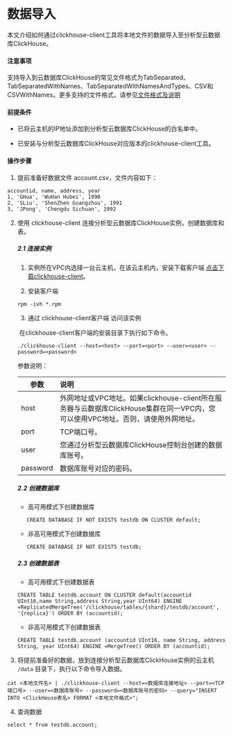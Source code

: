 # 数据导入

本文介绍如何通过clickhouse-client工具将本地文件的数据导入至分析型云数据库ClickHouse。

#### 注意事项

支持导入到云数据库ClickHouse的常见文件格式为TabSeparated、TabSeparatedWithNames、TabSeparatedWithNamesAndTypes、CSV和CSVWithNames。更多支持的文件格式，请参见[文件格式及说明](https://clickhouse.com/docs/zh/interfaces/formats/?spm=a2c4g.11186623.0.0.522ad0d8vz9llf#tabseparated)

#### 前提条件

- 已将云主机的IP地址添加到分析型云数据库ClickHouse的白名单中。

- 已安装与分析型云数据库ClickHouse对应版本的clickhouse-client工具。

  

#### 操作步骤

1. 提前准备好数据文件 account.csv，文件内容如下：

```
accountid, name, address, year
1, 'GHua', 'WuHan Hubei', 1990
2, 'SLiu', 'ShenZhen Guangzhou', 1991
3, 'JPong', 'Chengdu Sichuan', 1992
```

2. 使用 clickhouse-client 连接分析型云数据库ClickHouse实例，创建数据库和表。

   ##### 2.1 连接实例

   1. 实例所在VPC内选择一台云主机，在该云主机内，安装下载客户端 [点击下载clickhouse-client](https://repo.yandex.ru/clickhouse/rpm/stable/x86_64/)。

   2. 安装客户端

   ```
   rpm -ivh *.rpm
   ```

   3. 通过 clickhouse-client客户端 访问该实例

   ​        在clickhouse-client客户端的安装目录下执行如下命令。

   ```
   ./clickhouse-client --host=<host> --port=<port> --user=<user> --password=<password>
   ```

   参数说明：

   | 参数     | 说明                                                         |
   | -------- | :----------------------------------------------------------- |
   | host     | 外网地址或VPC地址。如果clickhouse-client所在服务器与云数据库ClickHouse集群在同一VPC内，您可以使用VPC地址。否则，请使用外网地址。 |
   | port     | TCP端口号。                                                  |
   | user     | 您通过分析型云数据库ClickHouse控制台创建的数据库账号。       |
   | password | 数据库账号对应的密码。                                       |

   

   #####      2.2 创建数据库

   - 高可用模式下创建数据库

   ```
      CREATE DATABASE IF NOT EXISTS testdb ON CLUSTER default;
   ```

   - 非高可用模式下创建数据库   

   ```
      CREATE DATABASE IF NOT EXISTS testdb;
   ```

   ##### 2.3 创建数据表

   - 高可用模式下创建数据表

   ```
   CREATE TABLE testdb.account ON CLUSTER default(accountid UInt16,name String,address String,year UInt64) ENGINE =ReplicatedMergeTree('/clickhouse/tables/{shard}/testdb/account', '{replica}') ORDER BY (accountid);
   ```

   - 非高可用模式下创建数据表

   ```
   CREATE TABLE testdb.account (accountid UInt16, name String, address String, year UInt64) ENGINE =MergeTree() ORDER BY (accountid);
   ```

   

3. 将提前准备好的数据，放到连接分析型云数据库ClickHouse实例的云主机 `/data` 目录下，执行以下命令导入数据。

```
cat <本地文件名> | ./clickhouse-client --host=<数据库连接地址> --port=<TCP端口号> --user=<数据库账号> --password=<数据库账号的密码> --query="INSERT INTO <ClickHouse表名> FORMAT <本地文件格式>";
```

4. 查询数据

```
select * from testdb.account;
```

